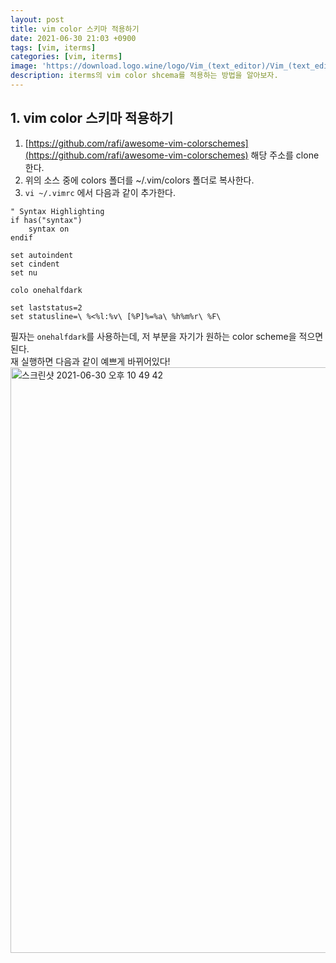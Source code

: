 ```yaml
---
layout: post
title: vim color 스키마 적용하기 
date: 2021-06-30 21:03 +0900
tags: [vim, iterms]
categories: [vim, iterms]
image: 'https://download.logo.wine/logo/Vim_(text_editor)/Vim_(text_editor)-Logo.wine.png'
description: iterms의 vim color shcema를 적용하는 방법을 알아보자.
---
```


## 1. vim color 스키마 적용하기 

 1. [https://github.com/rafi/awesome-vim-colorschemes](https://github.com/rafi/awesome-vim-colorschemes) 해당 주소를 clone한다. 
 2. 위의 소스 중에 colors 폴더를 ~/.vim/colors 폴더로 복사한다. 
 3. `vi ~/.vimrc` 에서 다음과 같이 추가한다.

```shell
" Syntax Highlighting
if has("syntax")  
    syntax on
endif

set autoindent  
set cindent  
set nu

colo onehalfdark

set laststatus=2  
set statusline=\ %<%l:%v\ [%P]%=%a\ %h%m%r\ %F\ 
```
필자는 `onehalfdark`를 사용하는데, 저 부분을 자기가 원하는 color scheme을 적으면 된다.  
재 실행하면 다음과 같이 예쁘게 바뀌어있다! 
<img width="937" alt="스크린샷 2021-06-30 오후 10 49 42" src="https://user-images.githubusercontent.com/28615416/123972011-777fa100-d9f5-11eb-99e9-fe1d49388020.png">
